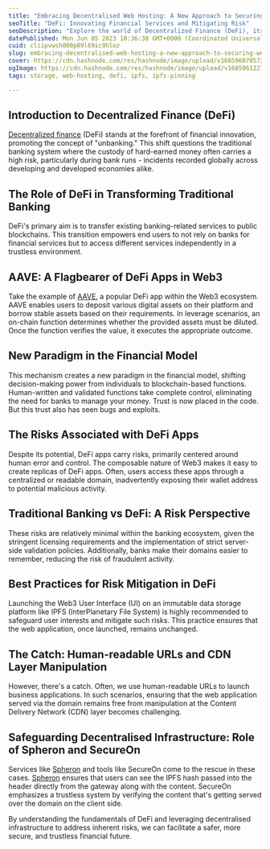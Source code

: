 ```yaml
---
title: "Embracing Decentralised Web Hosting: A New Approach to Securing Web3 and DeFi Applications"
seoTitle: "DeFi: Innovating Financial Services and Mitigating Risk"
seoDescription: "Explore the world of Decentralized Finance (DeFi), its impact on traditional banking, and the role of decentralized infrastructure in mitigating the risk."
datePublished: Mon Jun 05 2023 10:36:38 GMT+0000 (Coordinated Universal Time)
cuid: cliipvwsh000p09l69ic9hloz
slug: embracing-decentralised-web-hosting-a-new-approach-to-securing-web3-and-defi-applications
cover: https://cdn.hashnode.com/res/hashnode/image/upload/v1685960705728/a33627bd-5de7-4354-987d-23afbdaae46c.png
ogImage: https://cdn.hashnode.com/res/hashnode/image/upload/v1685961227258/0f9e7ec3-7d3e-4014-91d6-4166c1f2801d.png
tags: storage, web-hosting, defi, ipfs, ipfs-pinning

---
```


## **Introduction to Decentralized Finance (DeFi)**

[Decentralized finance](https://en.wikipedia.org/wiki/Decentralized_finance) (DeFi) stands at the forefront of financial innovation, promoting the concept of "unbanking." This shift questions the traditional banking system where the custody of hard-earned money often carries a high risk, particularly during bank runs - incidents recorded globally across developing and developed economies alike.

## **The Role of DeFi in Transforming Traditional Banking**

DeFi's primary aim is to transfer existing banking-related services to public blockchains. This transition empowers end users to not rely on banks for financial services but to access different services independently in a trustless environment.

## **AAVE: A Flagbearer of DeFi Apps in Web3**

Take the example of [AAVE](https://aave.com/), a popular DeFi app within the Web3 ecosystem. AAVE enables users to deposit various digital assets on their platform and borrow stable assets based on their requirements. In leverage scenarios, an on-chain function determines whether the provided assets must be diluted. Once the function verifies the value, it executes the appropriate outcome.

## **New Paradigm in the Financial Model**

This mechanism creates a new paradigm in the financial model, shifting decision-making power from individuals to blockchain-based functions. Human-written and validated functions take complete control, eliminating the need for banks to manage your money. Trust is now placed in the code. But this trust also has seen bugs and exploits.

## **The Risks Associated with DeFi Apps**

Despite its potential, DeFi apps carry risks, primarily centered around human error and control. The composable nature of Web3 makes it easy to create replicas of DeFi apps. Often, users access these apps through a centralized or readable domain, inadvertently exposing their wallet address to potential malicious activity.

## **Traditional Banking vs DeFi: A Risk Perspective**

These risks are relatively minimal within the banking ecosystem, given the stringent licensing requirements and the implementation of strict server-side validation policies. Additionally, banks make their domains easier to remember, reducing the risk of fraudulent activity.

## **Best Practices for Risk Mitigation in DeFi**

Launching the Web3 User Interface (UI) on an immutable data storage platform like IPFS (InterPlanetary File System) is highly recommended to safeguard user interests and mitigate such risks. This practice ensures that the web application, once launched, remains unchanged.

## **The Catch: Human-readable URLs and CDN Layer Manipulation**

However, there's a catch. Often, we use human-readable URLs to launch business applications. In such scenarios, ensuring that the web application served via the domain remains free from manipulation at the Content Delivery Network (CDN) layer becomes challenging.

## **Safeguarding Decentralised Infrastructure: Role of Spheron and SecureOn**

Services like [Spheron](https://spheron.network) and tools like SecureOn come to the rescue in these cases. [Spheron](https://spheron.network) ensures that users can see the IPFS hash passed into the header directly from the gateway along with the content. SecureOn emphasizes a trustless system by verifying the content that's getting served over the domain on the client side.

By understanding the fundamentals of DeFi and leveraging decentralised infrastructure to address inherent risks, we can facilitate a safer, more secure, and trustless financial future.